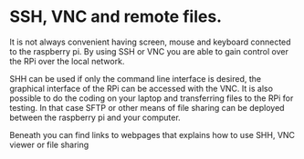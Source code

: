 # SSH, VNC and remote files.

It is not always convenient having screen, mouse and keyboard connected to the raspberry pi. By using SSH or VNC you are able to gain control over the RPi over the local network. 

SHH can be used if only the command line interface is desired, the graphical interface of the RPi can be accessed with the VNC. It is also possible to do the coding on your laptop and transferring files to the RPi for testing. In that case SFTP or other means of file sharing can be deployed between the raspberry pi and your computer. 

Beneath you can find links to webpages that explains how to use SHH, VNC viewer or file sharing 